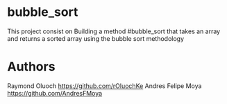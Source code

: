 # bubble_sort
This project consist on Building a method #bubble_sort that takes an array and returns a sorted array using the bubble sort methodology

# Authors
Raymond Oluoch https://github.com/rOluochKe
Andres Felipe Moya https://github.com/AndresFMoya

